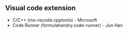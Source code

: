 ## Visual code extension

- C/C++ (ms-vscode.cpptools) - Microsoft
- Code Runner (formulahendry.code-runner) - Jun Han
